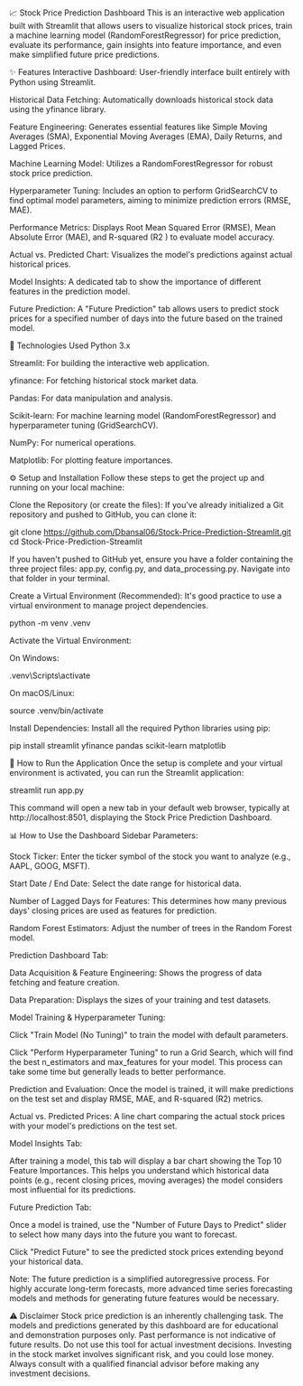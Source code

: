 📈 Stock Price Prediction Dashboard
This is an interactive web application built with Streamlit that allows users to visualize historical stock prices, train a machine learning model (RandomForestRegressor) for price prediction, evaluate its performance, gain insights into feature importance, and even make simplified future price predictions.

✨ Features
Interactive Dashboard: User-friendly interface built entirely with Python using Streamlit.

Historical Data Fetching: Automatically downloads historical stock data using the yfinance library.

Feature Engineering: Generates essential features like Simple Moving Averages (SMA), Exponential Moving Averages (EMA), Daily Returns, and Lagged Prices.

Machine Learning Model: Utilizes a RandomForestRegressor for robust stock price prediction.

Hyperparameter Tuning: Includes an option to perform GridSearchCV to find optimal model parameters, aiming to minimize prediction errors (RMSE, MAE).

Performance Metrics: Displays Root Mean Squared Error (RMSE), Mean Absolute Error (MAE), and R-squared (R2 ) to evaluate model accuracy.

Actual vs. Predicted Chart: Visualizes the model's predictions against actual historical prices.

Model Insights: A dedicated tab to show the importance of different features in the prediction model.

Future Prediction: A "Future Prediction" tab allows users to predict stock prices for a specified number of days into the future based on the trained model.

🚀 Technologies Used
Python 3.x

Streamlit: For building the interactive web application.

yfinance: For fetching historical stock market data.

Pandas: For data manipulation and analysis.

Scikit-learn: For machine learning model (RandomForestRegressor) and hyperparameter tuning (GridSearchCV).

NumPy: For numerical operations.

Matplotlib: For plotting feature importances.

⚙️ Setup and Installation
Follow these steps to get the project up and running on your local machine:

Clone the Repository (or create the files):
If you've already initialized a Git repository and pushed to GitHub, you can clone it:

git clone https://github.com/Dbansal06/Stock-Price-Prediction-Streamlit.git
cd Stock-Price-Prediction-Streamlit

If you haven't pushed to GitHub yet, ensure you have a folder containing the three project files: app.py, config.py, and data_processing.py. Navigate into that folder in your terminal.

Create a Virtual Environment (Recommended):
It's good practice to use a virtual environment to manage project dependencies.

python -m venv .venv

Activate the Virtual Environment:

On Windows:

.venv\Scripts\activate

On macOS/Linux:

source .venv/bin/activate

Install Dependencies:
Install all the required Python libraries using pip:

pip install streamlit yfinance pandas scikit-learn matplotlib

🏃 How to Run the Application
Once the setup is complete and your virtual environment is activated, you can run the Streamlit application:

streamlit run app.py

This command will open a new tab in your default web browser, typically at http://localhost:8501, displaying the Stock Price Prediction Dashboard.

📊 How to Use the Dashboard
Sidebar Parameters:

Stock Ticker: Enter the ticker symbol of the stock you want to analyze (e.g., AAPL, GOOG, MSFT).

Start Date / End Date: Select the date range for historical data.

Number of Lagged Days for Features: This determines how many previous days' closing prices are used as features for prediction.

Random Forest Estimators: Adjust the number of trees in the Random Forest model.

Prediction Dashboard Tab:

Data Acquisition & Feature Engineering: Shows the progress of data fetching and feature creation.

Data Preparation: Displays the sizes of your training and test datasets.

Model Training & Hyperparameter Tuning:

Click "Train Model (No Tuning)" to train the model with default parameters.

Click "Perform Hyperparameter Tuning" to run a Grid Search, which will find the best n_estimators and max_features for your model. This process can take some time but generally leads to better performance.

Prediction and Evaluation: Once the model is trained, it will make predictions on the test set and display RMSE, MAE, and R-squared (R2) metrics.

Actual vs. Predicted Prices: A line chart comparing the actual stock prices with your model's predictions on the test set.

Model Insights Tab:

After training a model, this tab will display a bar chart showing the Top 10 Feature Importances. This helps you understand which historical data points (e.g., recent closing prices, moving averages) the model considers most influential for its predictions.

Future Prediction Tab:

Once a model is trained, use the "Number of Future Days to Predict" slider to select how many days into the future you want to forecast.

Click "Predict Future" to see the predicted stock prices extending beyond your historical data.

Note: The future prediction is a simplified autoregressive process. For highly accurate long-term forecasts, more advanced time series forecasting models and methods for generating future features would be necessary.

⚠️ Disclaimer
Stock price prediction is an inherently challenging task. The models and predictions generated by this dashboard are for educational and demonstration purposes only. Past performance is not indicative of future results. Do not use this tool for actual investment decisions. Investing in the stock market involves significant risk, and you could lose money. Always consult with a qualified financial advisor before making any investment decisions.
